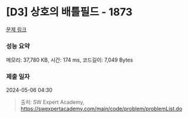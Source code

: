 # [D3] 상호의 배틀필드 - 1873 

[문제 링크](https://swexpertacademy.com/main/code/problem/problemDetail.do?contestProbId=AV5LyE7KD2ADFAXc) 

### 성능 요약

메모리: 37,780 KB, 시간: 174 ms, 코드길이: 7,049 Bytes

### 제출 일자

2024-05-06 04:30



> 출처: SW Expert Academy, https://swexpertacademy.com/main/code/problem/problemList.do